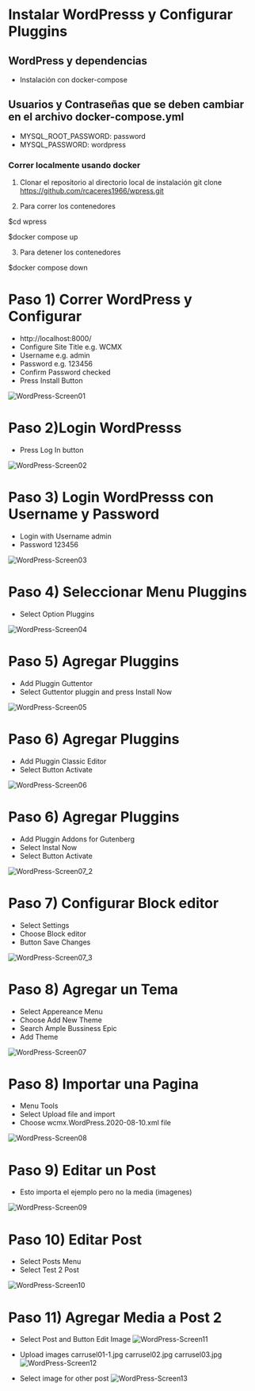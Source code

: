 # Instalar WordPresss y Configurar Pluggins

## WordPress y dependencias
- Instalación con docker-compose 

## Usuarios y Contraseñas que se deben cambiar en el archivo docker-compose.yml
- MYSQL_ROOT_PASSWORD: password
- MYSQL_PASSWORD: wordpress


### Correr localmente usando docker

1. Clonar el repositorio al directorio local de instalación
git clone https://github.com/rcaceres1966/wpress.git

2. Para correr los contenedores

$cd wpress

$docker compose up

3. Para detener los contenedores

$docker compose down


# Paso 1) Correr WordPress y Configurar

- http://localhost:8000/
- Configure Site Title e.g. WCMX
- Username e.g. admin
- Password e.g. 123456 
- Confirm Password checked
- Press Install Button

![WordPress-Screen01](imgs/01WP_Install.png)

# Paso 2)Login WordPresss 

- Press Log In button

![WordPress-Screen02](imgs/02WP_Install.png)

# Paso 3) Login WordPresss con Username y Password

- Login with Username admin
- Password 123456 

![WordPress-Screen03](imgs/03WP_Install.png)

# Paso 4) Seleccionar Menu Pluggins

- Select Option Pluggins

![WordPress-Screen04](imgs/04WP_DeletePluggins.png)

# Paso 5) Agregar Pluggins

- Add Pluggin Guttentor 
- Select Guttentor pluggin and press Install Now

![WordPress-Screen05](imgs/05WP_AddPluggins.png)

# Paso 6) Agregar Pluggins

- Add Pluggin Classic Editor
- Select Button Activate

![WordPress-Screen06](imgs/06WP_AddPluggins.png)

# Paso 6) Agregar Pluggins

- Add Pluggin Addons for Gutenberg
- Select Instal Now
- Select Button Activate

![WordPress-Screen07_2](imgs/07_2WP_AddPluggins.png)


# Paso 7) Configurar Block editor

- Select Settings
- Choose Block editor
- Button Save Changes

![WordPress-Screen07_3](imgs/07_3WP_AddPluggins.png)

# Paso 8) Agregar un Tema

- Select Appereance Menu
- Choose Add New Theme
- Search Ample Bussiness Epic
- Add Theme

![WordPress-Screen07](imgs/07WP_AddPluggins.png)

# Paso 8) Importar una Pagina

- Menu Tools
- Select Upload file and import
- Choose wcmx.WordPress.2020-08-10.xml file


![WordPress-Screen08](imgs/08Import.png)

# Paso 9) Editar un Post

- Esto importa el ejemplo pero no la media (imagenes)

![WordPress-Screen09](imgs/09Import.png)


# Paso 10) Editar Post

- Select Posts Menu
- Select Test 2 Post

![WordPress-Screen10](imgs/10EditPosts.png)


# Paso 11) Agregar Media a Post 2

- Select Post and Button Edit Image
![WordPress-Screen11](imgs/11WP_AddPhotos.png)

- Upload images carrusel01-1.jpg carrusel02.jpg carrusel03.jpg
![WordPress-Screen12](imgs/12WP_AddPhotos.png)

- Select image for other post
![WordPress-Screen13](imgs/13WP_AddPhotos.png)



